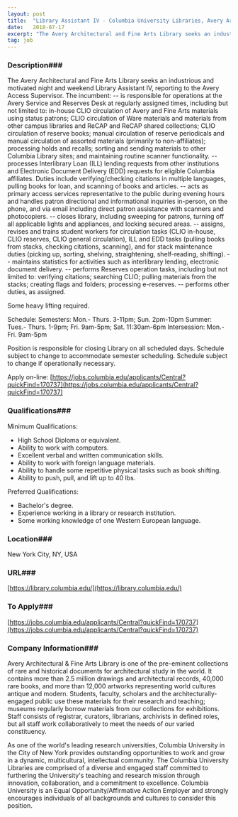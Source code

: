 ```yaml
---
layout: post
title:  "Library Assistant IV - Columbia University Libraries, Avery Architectural and Fine Arts Library "
date:   2018-07-17
excerpt: "The Avery Architectural and Fine Arts Library seeks an industrious and motivated night and weekend Library Assistant IV, reporting to the Avery Access Supervisor. The incumbent: -- is responsible for operations at the Avery Service and Reserves Desk at regularly assigned times, including but not limited to: in-house CLIO circulation..."
tag: job
---
```


### Description###

The Avery Architectural and Fine Arts Library seeks an industrious and motivated night and weekend Library Assistant IV, reporting to the Avery Access Supervisor. The incumbent:
-- is responsible for operations at the Avery Service and Reserves Desk at regularly assigned times, including but not limited to: in-house CLIO circulation of Avery and Fine Arts materials using status patrons; CLIO circulation of Ware materials and materials from other campus libraries and ReCAP and ReCAP shared collections; CLIO circulation of reserve books; manual circulation of reserve periodicals and manual circulation of assorted materials (primarily to non-affiliates); processing holds and recalls; sorting and sending materials to other Columbia Library sites; and maintaining routine scanner functionality.
-- processes Interlibrary Loan (ILL) lending requests from other institutions and Electronic Document Delivery (EDD) requests for eligible Columbia affiliates. Duties include verifying/checking citations in multiple languages, pulling books for loan, and scanning of books and articles.
-- acts as primary access services representative to the public during evening hours and handles patron directional and informational inquiries in-person, on the phone, and via email including direct patron assistance with scanners and photocopiers.
-- closes library, including sweeping for patrons, turning off all applicable lights and appliances, and locking secured areas.
-- assigns, revises and trains student workers for circulation tasks (CLIO in-house, CLIO reserves, CLIO general circulation), ILL and EDD tasks (pulling books from stacks, checking citations, scanning), and for stack maintenance duties (picking up, sorting, shelving, straightening, shelf-reading, shifting).
-- maintains statistics for activities such as interlibrary lending, electronic document delivery.
-- performs Reserves operation tasks, including but not limited to: verifying citations; searching CLIO; pulling materials from the stacks; creating flags and folders; processing e-reserves.
-- performs other duties, as assigned.

Some heavy lifting required.

Schedule:
Semesters: Mon.- Thurs. 3-11pm; Sun. 2pm-10pm
Summer: Tues.- Thurs. 1-9pm; Fri. 9am-5pm; Sat. 11:30am-6pm
Intersession: Mon.- Fri. 9am-5pm

Position is responsible for closing Library on all scheduled days. Schedule subject to change to accommodate semester scheduling. Schedule subject to change if operationally necessary.   

Apply on-line: [https://jobs.columbia.edu/applicants/Central?quickFind=170737](https://jobs.columbia.edu/applicants/Central?quickFind=170737) 




### Qualifications###

Minimum Qualifications:
- High School Diploma or equivalent.  
- Ability to work with computers. 
- Excellent verbal and written communication skills. 
- Ability to work with foreign language materials. 
- Ability to handle some repetitive physical tasks such as book shifting. 
- Ability to push, pull, and lift up to 40 lbs.  

Preferred Qualifications:
- Bachelor's degree. 
- Experience working in a library or research institution. 
- Some working knowledge of one Western European language.  






### Location###

New York City, NY, USA


### URL###

[https://library.columbia.edu/](https://library.columbia.edu/)

### To Apply###

[https://jobs.columbia.edu/applicants/Central?quickFind=170737](https://jobs.columbia.edu/applicants/Central?quickFind=170737) 


### Company Information###

Avery Architectural & Fine Arts Library is one of the pre-eminent collections of rare and historical documents for architectural study in the world. It contains more than 2.5 million drawings and architectural records, 40,000 rare books, and more than 12,000 artworks  representing world cultures antique and modern. Students, faculty, scholars and the architecturally-engaged public use these materials for their research and teaching; museums regularly borrow materials from our collections for exhibitions. Staff consists of registrar, curators, librarians, archivists in defined roles, but all staff work collaboratively to meet the needs of our varied constituency.

As one of the world's leading research universities, Columbia University in the City of New York provides outstanding opportunities to work and grow in a dynamic, multicultural, intellectual community. The Columbia University Libraries are comprised of a diverse and engaged staff committed to furthering the University's teaching and research mission through innovation, collaboration, and a commitment to excellence. Columbia University is an Equal Opportunity/Affirmative Action Employer and strongly encourages individuals of all backgrounds and cultures to consider this position.





